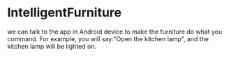 IntelligentFurniture
====================

we can talk to the app in Android device to make the furniture do what you command. For example, you will say:"Open the kitchen lamp", and the kitchen lamp will be lighted on.

